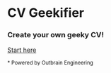 # CV Geekifier

### Create your own geeky CV!

[Start here](https://outbrain.github.io/cv-boostifier/)

<sup>* Powered by Outbrain Engineering</sup>

